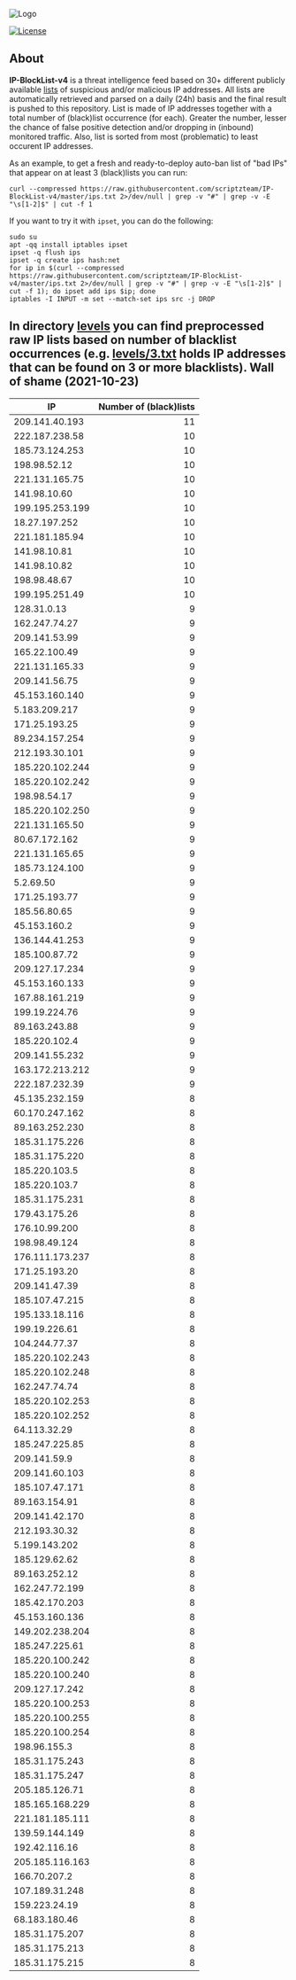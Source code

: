 ![Logo](https://i.imgur.com/PyKLAe7.png)

[![License](https://img.shields.io/badge/license-The_Unlicense-red.svg)](https://unlicense.org/)

About
----

**IP-BlockList-v4** is a threat intelligence feed based on 30+ different publicly available [lists](https://github.com/stamparm/maltrail) of suspicious and/or malicious IP addresses. All lists are automatically retrieved and parsed on a daily (24h) basis and the final result is pushed to this repository. List is made of IP addresses together with a total number of (black)list occurrence (for each). Greater the number, lesser the chance of false positive detection and/or dropping in (inbound) monitored traffic. Also, list is sorted from most (problematic) to least occurent IP addresses.

As an example, to get a fresh and ready-to-deploy auto-ban list of "bad IPs" that appear on at least 3 (black)lists you can run:

```
curl --compressed https://raw.githubusercontent.com/scriptzteam/IP-BlockList-v4/master/ips.txt 2>/dev/null | grep -v "#" | grep -v -E "\s[1-2]$" | cut -f 1
```

If you want to try it with `ipset`, you can do the following:

```
sudo su
apt -qq install iptables ipset
ipset -q flush ips
ipset -q create ips hash:net
for ip in $(curl --compressed https://raw.githubusercontent.com/scriptzteam/IP-BlockList-v4/master/ips.txt 2>/dev/null | grep -v "#" | grep -v -E "\s[1-2]$" | cut -f 1); do ipset add ips $ip; done
iptables -I INPUT -m set --match-set ips src -j DROP
```

In directory [levels](levels) you can find preprocessed raw IP lists based on number of blacklist occurrences (e.g. [levels/3.txt](levels/3.txt) holds IP addresses that can be found on 3 or more blacklists).
Wall of shame (2021-10-23)
----

|IP|Number of (black)lists|
|---|--:|
209.141.40.193|11
222.187.238.58|10
185.73.124.253|10
198.98.52.12|10
221.131.165.75|10
141.98.10.60|10
199.195.253.199|10
18.27.197.252|10
221.181.185.94|10
141.98.10.81|10
141.98.10.82|10
198.98.48.67|10
199.195.251.49|10
128.31.0.13|9
162.247.74.27|9
209.141.53.99|9
165.22.100.49|9
221.131.165.33|9
209.141.56.75|9
45.153.160.140|9
5.183.209.217|9
171.25.193.25|9
89.234.157.254|9
212.193.30.101|9
185.220.102.244|9
185.220.102.242|9
198.98.54.17|9
185.220.102.250|9
221.131.165.50|9
80.67.172.162|9
221.131.165.65|9
185.73.124.100|9
5.2.69.50|9
171.25.193.77|9
185.56.80.65|9
45.153.160.2|9
136.144.41.253|9
185.100.87.72|9
209.127.17.234|9
45.153.160.133|9
167.88.161.219|9
199.19.224.76|9
89.163.243.88|9
185.220.102.4|9
209.141.55.232|9
163.172.213.212|9
222.187.232.39|9
45.135.232.159|8
60.170.247.162|8
89.163.252.230|8
185.31.175.226|8
185.31.175.220|8
185.220.103.5|8
185.220.103.7|8
185.31.175.231|8
179.43.175.26|8
176.10.99.200|8
198.98.49.124|8
176.111.173.237|8
171.25.193.20|8
209.141.47.39|8
185.107.47.215|8
195.133.18.116|8
199.19.226.61|8
104.244.77.37|8
185.220.102.243|8
185.220.102.248|8
162.247.74.74|8
185.220.102.253|8
185.220.102.252|8
64.113.32.29|8
185.247.225.85|8
209.141.59.9|8
209.141.60.103|8
185.107.47.171|8
89.163.154.91|8
209.141.42.170|8
212.193.30.32|8
5.199.143.202|8
185.129.62.62|8
89.163.252.12|8
162.247.72.199|8
185.42.170.203|8
45.153.160.136|8
149.202.238.204|8
185.247.225.61|8
185.220.100.242|8
185.220.100.240|8
209.127.17.242|8
185.220.100.253|8
185.220.100.255|8
185.220.100.254|8
198.96.155.3|8
185.31.175.243|8
185.31.175.247|8
205.185.126.71|8
185.165.168.229|8
221.181.185.111|8
139.59.144.149|8
192.42.116.16|8
205.185.116.163|8
166.70.207.2|8
107.189.31.248|8
159.223.24.19|8
68.183.180.46|8
185.31.175.207|8
185.31.175.213|8
185.31.175.215|8
